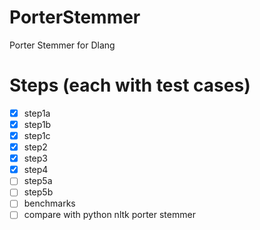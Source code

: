 # PorterStemmer
Porter Stemmer for Dlang

# Steps (each with test cases)

* [x] step1a
* [x] step1b
* [x] step1c
* [x] step2
* [x] step3
* [x] step4
* [ ] step5a
* [ ] step5b
* [ ] benchmarks
* [ ] compare with python nltk porter stemmer
